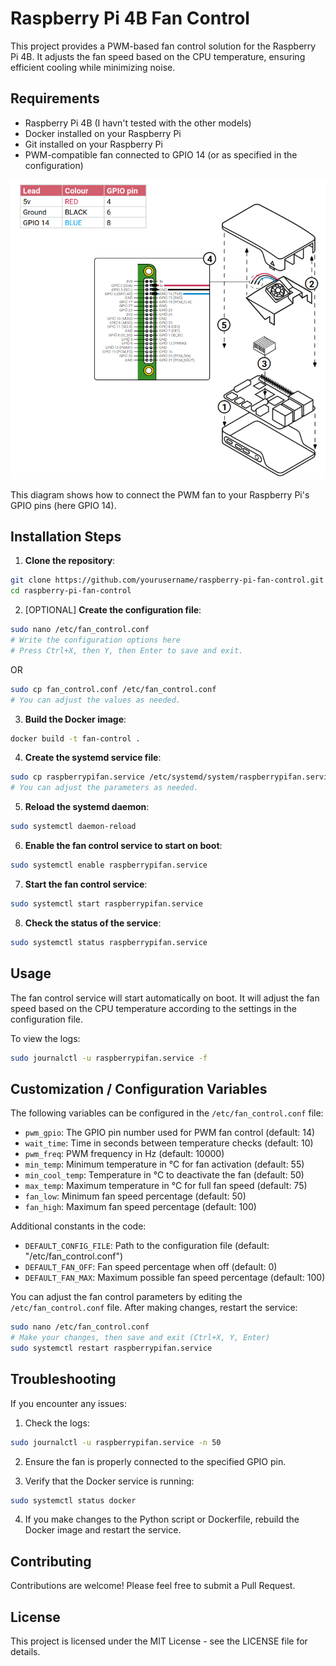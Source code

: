# Raspberry Pi 4B Fan Control

This project provides a PWM-based fan control solution for the Raspberry Pi 4B. It adjusts the fan speed based on the CPU temperature, ensuring efficient cooling while minimizing noise.

## Requirements

- Raspberry Pi 4B (I havn't tested with the other models)
- Docker installed on your Raspberry Pi
- Git installed on your Raspberry Pi
- PWM-compatible fan connected to GPIO 14 (or as specified in the configuration)

![Fan Control Wiring Diagram](image/fan_control_diagram.png)

This diagram shows how to connect the PWM fan to your Raspberry Pi's GPIO pins (here GPIO 14).

## Installation Steps

1. **Clone the repository**:
```sh
git clone https://github.com/yourusername/raspberry-pi-fan-control.git
cd raspberry-pi-fan-control
```

2. [OPTIONAL] **Create the configuration file**:
```sh
sudo nano /etc/fan_control.conf
# Write the configuration options here
# Press Ctrl+X, then Y, then Enter to save and exit.
```
OR
```sh
sudo cp fan_control.conf /etc/fan_control.conf
# You can adjust the values as needed.
```

3. **Build the Docker image**:
```sh
docker build -t fan-control .
```

4. **Create the systemd service file**:
```sh
sudo cp raspberrypifan.service /etc/systemd/system/raspberrypifan.service
# You can adjust the parameters as needed.
```

5. **Reload the systemd daemon**:
```sh
sudo systemctl daemon-reload
```

6. **Enable the fan control service to start on boot**:
```sh
sudo systemctl enable raspberrypifan.service
```

7. **Start the fan control service**:
```sh
sudo systemctl start raspberrypifan.service
```

8. **Check the status of the service**:
```sh
sudo systemctl status raspberrypifan.service
```

## Usage

The fan control service will start automatically on boot. It will adjust the fan speed based on the CPU temperature according to the settings in the configuration file.

To view the logs:
```sh
sudo journalctl -u raspberrypifan.service -f
```

## Customization / Configuration Variables

The following variables can be configured in the `/etc/fan_control.conf` file:

- `pwm_gpio`: The GPIO pin number used for PWM fan control (default: 14)
- `wait_time`: Time in seconds between temperature checks (default: 10)
- `pwm_freq`: PWM frequency in Hz (default: 10000)
- `min_temp`: Minimum temperature in °C for fan activation (default: 55)
- `min_cool_temp`: Temperature in °C to deactivate the fan (default: 50)
- `max_temp`: Maximum temperature in °C for full fan speed (default: 75)
- `fan_low`: Minimum fan speed percentage (default: 50)
- `fan_high`: Maximum fan speed percentage (default: 100)

Additional constants in the code:

- `DEFAULT_CONFIG_FILE`: Path to the configuration file (default: "/etc/fan_control.conf")
- `DEFAULT_FAN_OFF`: Fan speed percentage when off (default: 0)
- `DEFAULT_FAN_MAX`: Maximum possible fan speed percentage (default: 100)


You can adjust the fan control parameters by editing the `/etc/fan_control.conf` file. After making changes, restart the service:
```sh
sudo nano /etc/fan_control.conf
# Make your changes, then save and exit (Ctrl+X, Y, Enter)
sudo systemctl restart raspberrypifan.service
```

## Troubleshooting

If you encounter any issues:

1. Check the logs:
```sh
sudo journalctl -u raspberrypifan.service -n 50
```

2. Ensure the fan is properly connected to the specified GPIO pin.

3. Verify that the Docker service is running:
```sh
sudo systemctl status docker
```

4. If you make changes to the Python script or Dockerfile, rebuild the Docker image and restart the service.

## Contributing

Contributions are welcome! Please feel free to submit a Pull Request.

## License

This project is licensed under the MIT License - see the LICENSE file for details.